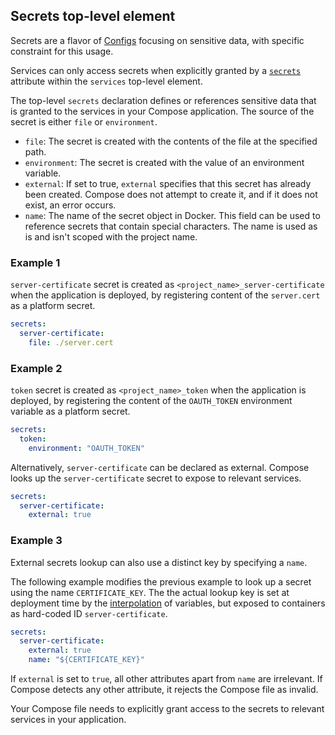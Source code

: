 ## Secrets top-level element

Secrets are a flavor of [Configs](08-configs.md) focusing on sensitive data, with specific constraint for this usage. 

Services can only access secrets when explicitly granted by a [`secrets`](05-services.md#secrets) attribute within the `services` top-level element.

The top-level `secrets` declaration defines or references sensitive data that is granted to the services in your Compose
application. The source of the secret is either `file` or `environment`.

- `file`: The secret is created with the contents of the file at the specified path.
- `environment`: The secret is created with the value of an environment variable.
- `external`: If set to true, `external` specifies that this secret has already been created. Compose does
  not attempt to create it, and if it does not exist, an error occurs.
- `name`: The name of the secret object in Docker. This field can be used to
  reference secrets that contain special characters. The name is used as is
  and isn't scoped with the project name.

### Example 1

`server-certificate` secret is created as `<project_name>_server-certificate` when the application is deployed,
by registering content of the `server.cert` as a platform secret.

```yml
secrets:
  server-certificate:
    file: ./server.cert
```

### Example 2 

`token` secret  is created as `<project_name>_token` when the application is deployed,
by registering the content of the `OAUTH_TOKEN` environment variable as a platform secret.

```yml
secrets:
  token:
    environment: "OAUTH_TOKEN"
```

Alternatively, `server-certificate` can be declared as external. Compose looks up the `server-certificate` secret to expose to relevant services.

```yml
secrets:
  server-certificate:
    external: true
```

### Example 3

External secrets lookup can also use a distinct key by specifying a `name`. 

The following example modifies the previous example  to look up a secret using the name `CERTIFICATE_KEY`. The
the actual lookup key is set at deployment time by the [interpolation](12-interpolation.md) of
variables, but exposed to containers as hard-coded ID `server-certificate`.

```yml
secrets:
  server-certificate:
    external: true
    name: "${CERTIFICATE_KEY}"
```

If `external` is set to `true`, all other attributes apart from `name` are irrelevant. If Compose detects any other attribute, it rejects the Compose file as invalid.

Your Compose file needs to explicitly grant access to the secrets to relevant services in your application.
